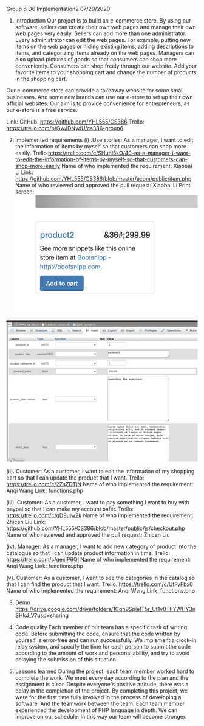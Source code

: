 Group 6
D6 Implementation2
07/29/2020

1. Introduction 
Our project is to build an e-commerce store. By using our software, sellers can create their own web pages and manage their own web pages very easily. Sellers can add more than one administrator. Every administrator can edit the web pages. For example, putting new items on the web pages or hiding existing items, adding descriptions to items, and categorizing items already on the web pages. Managers can also upload pictures of goods so that consumers can shop more conveniently. Consumers can shop freely through our website. Add your favorite items to your shopping cart and change the number of products in the shopping cart.

Our e-commerce store can provide a takeaway website for some small businesses. And some new brands can use our e-store to set up their own official websites. Our aim is to provide convenience for entrepreneurs, as our e-store is a free service.

Link: 
  GitHub: https://github.com/YHL555/CS386 
  Trello: https://trello.com/b/GwJDNydU/cs386-group6 
   

2. Implemented requirements 
(i) .Use stories: As a manager, I want to edit the information of items by myself so that customers can shop more easily.
Trello:https://trello.com/c/SHuhI5kO/40-as-a-manager-i-want-to-edit-the-information-of-items-by-myself-so-that-customers-can-shop-more-easily
Name of who implemented the requirement: Xiaobai Li
Link: https://github.com/YHL555/CS386/blob/master/ecom/public/item.php
Name of who reviewed and approved the pull request: Xiaobai Li
Print screen: 
![first](https://github.com/YHL555/CS386/blob/master/screenshoots%20and%20draw/%E6%88%AA%E5%B1%8F2020-07-29%E4%B8%8B%E5%8D%8811.15.41.png)

![sec](https://github.com/YHL555/CS386/blob/master/screenshoots%20and%20draw/%E6%88%AA%E5%B1%8F2020-07-29%E4%B8%8B%E5%8D%8811.26.54.png)






(ii). Customer: As a customer, I want to edit the information of my shopping cart so that I can update the product that I want.
Trello: https://trello.com/c/2ZsZDTjN 
Name of who implemented the requirement: Anqi Wang
Link: functions.php

(iii). Customer: As a customer, I want to pay something I want to buy with paypal so that I can make my account safer.
Trello: https://trello.com/c/gD9uiw2k
Name of who implemented the requirement: Zhicen Liu
Link: https://github.com/YHL555/CS386/blob/master/public/js/checkout.php
Name of who reviewed and approved the pull request: Zhicen Liu



(iv). Manager: As a manager, I want to add new category of product into the catalogue so that I can update product information in time.
Trello: https://trello.com/c/qexIP6Ql 
Name of who implemented the requirement: Anqi Wang
Link: functions.php

(v). Customer: As a customer, I want to see the categories in the catalog so that I can find the product that I want.
Trello: https://trello.com/c/UtFyFbx0
Name of who implemented the requirement: Anqi Wang
Link: functions.php

3. Demo 
https://drive.google.com/drive/folders/1Cqn9SpieIT5r_Ut1v0TFYWHY3nSHkd_V?usp=sharing

4. Code quality 
Each member of our team has a specific task of writing code. Before submitting the code, ensure that the code written by yourself is error-free and can run successfully. We implement a clock-in relay system, and specify the time for each person to submit the code according to the amount of work and personal ability, and try to avoid delaying the submission of this situation.

5. Lessons learned
During the project, each team member worked hard to complete the work. We meet every day according to the plan and the assignment is clear. Despite everyone's positive attitude, there was a delay in the completion of the project. By completing this project, we were for the first time fully involved in the process of developing a software. And the teamwork between the team. Each team member experienced the development of PHP language in depth. We can improve on our schedule. In this way our team will become stronger.


